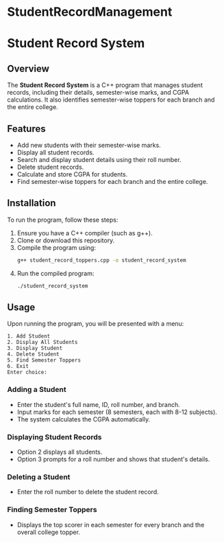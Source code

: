 # StudentRecordManagement
# Student Record System

## Overview
The **Student Record System** is a C++ program that manages student records, including their details, semester-wise marks, and CGPA calculations. It also identifies semester-wise toppers for each branch and the entire college.

## Features
- Add new students with their semester-wise marks.
- Display all student records.
- Search and display student details using their roll number.
- Delete student records.
- Calculate and store CGPA for students.
- Find semester-wise toppers for each branch and the entire college.

## Installation
To run the program, follow these steps:
1. Ensure you have a C++ compiler (such as g++).
2. Clone or download this repository.
3. Compile the program using:
   ```sh
   g++ student_record_toppers.cpp -o student_record_system
   ```
4. Run the compiled program:
   ```sh
   ./student_record_system
   ```

## Usage
Upon running the program, you will be presented with a menu:
```
1. Add Student
2. Display All Students
3. Display Student
4. Delete Student
5. Find Semester Toppers
6. Exit
Enter choice:
```

### Adding a Student
- Enter the student's full name, ID, roll number, and branch.
- Input marks for each semester (8 semesters, each with 8-12 subjects).
- The system calculates the CGPA automatically.

### Displaying Student Records
- Option 2 displays all students.
- Option 3 prompts for a roll number and shows that student's details.

### Deleting a Student
- Enter the roll number to delete the student record.

### Finding Semester Toppers
- Displays the top scorer in each semester for every branch and the overall college topper.


